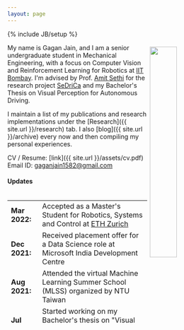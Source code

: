 ```yaml
---
layout: page
---
```

{% include JB/setup %}

<img style="float: right; width: 35%; padding: 6px;" src=" {{ site.url }}/assets/dp.jpg">

My name is Gagan Jain, and I am a senior undergraduate student in Mechanical Engineering, with a focus on Computer Vision and Reinforcement Learning for Robotics at [IIT Bombay](http://iitb.ac.in). I'm advised by Prof. [Amit Sethi](https://www.ee.iitb.ac.in/~asethi/) for the research project [SeDriCa](https://www.umiciitb.com/competitions/SeDriCa) and my Bachelor's Thesis on Visual Perception for Autonomous Driving.

I maintain a list of my publications and research implementations under the [Research]({{ site.url }}/research) tab. I also [blog]({{ site.url }}/archive) every now and then compiling my personal experiences.

CV / Resume: [link]({{ site.url }}/assets/cv.pdf)  
Email ID: [gaganjain1582@gmail.com](mailto:gaganjain1582@gmail.com)

#### Updates

<div style="height:300px;overflow:auto;">
<table>
<col width="100px">
<col width="650px">
<tr><td><b>Mar 2022:</b></td><td> Accepted as a Master's Student for Robotics, Systems and Control at <a href="https://ethz.ch/en.html">ETH Zurich</a></td></tr>
<tr><td><b>Dec 2021:</b></td><td> Received placement offer for a Data Science role at Microsoft India Development Centre</td></tr>
<tr><td><b>Aug 2021:</b></td><td> Attended the virtual Machine Learning Summer School (MLSS) organized by NTU Taiwan</td></tr>
<tr><td><b>Jul 2021:</b></td><td> Started working on my Bachelor's thesis on "Visual Perception for Autonomous Driving" with <a href="https://www.ee.iitb.ac.in/~asethi/">Prof. Amit Sethi</a></td></tr>
<tr><td><b>Jul 2021:</b></td><td> Promoted as the team leader for project <a href="https://www.umiciitb.com/competitions/SeDriCa">SeDriCa</a></td></tr>
<tr><td><b>Jun 2021:</b></td><td> Recognized as Department Organizational Color for year-long contributions to departmen activities</td></tr>
<tr><td><b>May 2021:</b></td><td> Started my summer internship at <a href="https://www.coupa.com/">Coupa Software</a> as a Data Scientist</td></tr>
<tr><td><b>May 2021:</b></td><td> Delivered a talk on getting started with Data Analytics and Machine Learning at IIT Bombay</td></tr>
<tr><td><b>Apr 2021:</b></td><td> Stood fourth in the world at the Finals of <a href="https://efests.asme.org/competitions/student-design-competition-(sdc)">ASME Student Design Challenge</a></td></tr>
<tr><td><b>Mar 2021:</b></td><td> Won the Bronze medal at the Inter-IIT Tech Meet 9.0 for Bosch's Computer Vision Challenge</td></tr>
<tr><td><b>Mar 2021:</b></td><td> Presented my work on <a href="https://drive.google.com/file/d/1oVUJrCfL1jn6j3bNjvekkSnDTdgxWk8B/view?usp=sharing">Model Predictive Control</a> for Autonomous Driving at the Virtual Research Symposium for Students held at IIT Bombay in collaboration with NTU Singapore</td></tr>
<tr><td><b>Feb 2021:</b></td><td> Paper on the Application of Deep CNNs and Infrared Spectroscopy for Drug and Toxin Detection accepted at the International Journal of Engineering and Advanced Technology <a href="https://www.ijeat.org/wp-content/uploads/papers/v10i3/C22380210321.pdf">(IJEAT)</a></td></tr>
<tr><td><b>Oct 2020:</b></td><td> Stood amongst the top 41 out of 6k+ teams in the <a href="https://dare2compete.com/hackathon/flipkart-grid-20-robotics-challenge-flipkart-grid-20-flipkart-113687">Flipkart Grid 2.0 Robotics</a> Challenge</td></tr>
<tr><td><b>Jul 2020:</b></td><td> Honored with the award Institute Technical Special Mention during the annual Institute Gymkhana Awards</td></tr>
<tr><td><b>Jun 2020:</b></td><td> Started serving as the Department Research Coordinator for Mechanical Engineering</td></tr>
<tr><td><b>May 2020:</b></td><td> Started working as a summer research intern at the <a href="https://www.cam.ac.uk/">University of Cambridge</a> remotely</td></tr>
<tr><td><b>Apr 2020:</b></td><td> Promoted as the team manager and controls subsystem lead for the team SeDriCa</td></tr>
<tr><td><b>Sep 2019:</b></td><td> Shortlisted as a finalist for Python Hackfury 2.0 by Intel on the theme "Innovation in AI"</td></tr>
<tr><td><b>Sep 2019:</b></td><td> Started working on the autonomous driving project <a href="https://www.umiciitb.com/competitions/SeDriCa">SeDriCa</a> as Control and Computer Vision Engineer</td></tr>
<tr><td><b>Feb 2019:</b></td><td> Emerged as overall champions in the Asia-Pacific Round of Student Design Challenge conducted by the American Society of Mechanical Engineers (<a href="https://efests.asme.org/competitions/student-design-competition-(sdc)">ASME</a>)</td></tr>
<tr><td><b>Nov 2018:</b></td><td> Joined the student technical team Unmesh Mashruwala Innovation Cell (<a href="https://www.umiciitb.com">UMIC</a>)</td></tr>
<tr><td><b>Jul 2018:</b></td><td> Started my B.Tech. in Mechanical Engineering at <a href="http://iitb.ac.in">IIT Bombay</a></td></tr>
